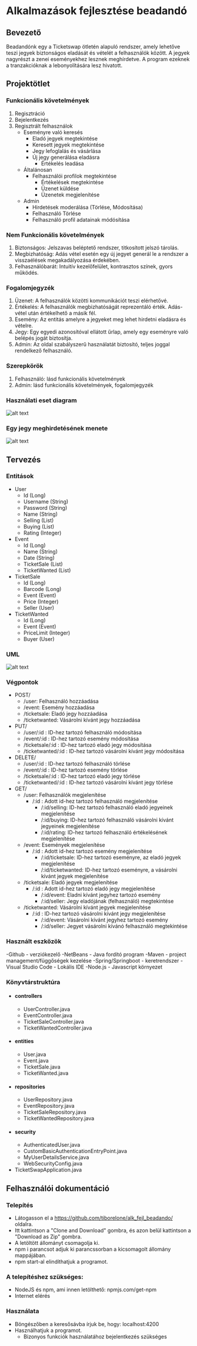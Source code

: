 # Alkalmazások fejlesztése beadandó

## Bevezető

Beadandónk egy a Ticketswap ötletén alapuló rendszer, amely lehetőve teszi jegyek biztonságos eladását és vételét a felhasználók között. A jegyek nagyrészt a zenei eseményekhez lesznek meghírdetve. A program ezeknek a tranzakcióknak a lebonyolítására lesz hivatott.

## Projektötlet

### Funkcionális követelmények

1.  Regisztráció
2.  Bejelentkezés
3.  Regisztrált felhasználok
    - Eseményre való keresés
      - Eladó jegyek megtekintése
      - Keresett jegyek megtekintése
      - Jegy lefoglalás és vásárlása
      - Új jegy generálása eladásra
        - Értékelés leadása
    - Általánosan
      - Felhasználói profilok megtekintése
        - Értékelések megtekintése
        - Üzenet küldése
        - Üzenetek megjelenítése
    - Admin
      - Hirdetések moderálása (Törlése, Módosítása)
      - Felhasználó Törlése
      - Felhasználó profil adatainak módósítása

### Nem Funkcionális követelmények

1. Biztonságos: Jelszavas beléptető rendszer, titkosított jelszó tárolás.
2. Megbizhatóság: Adás vétel esetén egy új jegyet generál le a rendszer a visszaélések megakadályozása érdekében.
3. Felhasználóbarát: Intuitív kezelőfelület, kontrasztos színek, gyors működés.

### Fogalomjegyzék

1. Üzenet: A felhasználók közötti kommunikációt teszi elérhetővé.
2. Értékelés: A felhasználók megbizhatóságát reprezentáló érték. Adás-vétel után értékelhető a másik fél.
3. Esemény: Az entitás amelyre a jegyeket meg lehet hirdetni eladásra és vételre.
4. Jegy: Egy egyedi azonosítóval ellátott űrlap, amely egy eseményre való belépés jogát biztosítja.
5. Admin: Az oldal szabályszerű használatát biztosító, teljes joggal rendelkező felhasználó.

### Szerepkörök

1. Felhasználó: lásd funkcionális követelmények
2. Admin: lásd funkcionális követelmények, fogalomjegyzék

### Használati eset diagram

![alt text](https://github.com/tiborelone/alk_fejl_beadando/blob/master/Hasznalati.png)

### Egy jegy meghirdetésének menete

![alt text](https://github.com/tiborelone/alk_fejl_beadando/blob/master/JegyHirdetes.png)

## Tervezés

### Entitások

- User
    - Id (Long)
    - Username (String)
    - Password (String)
    - Name (String)
    - Selling (List<TicketSale>)
    - Buying (List<TicketWanted>)
    - Rating (Integer)
- Event
    - Id (Long)
    - Name (String)
    - Date (String)
    - TicketSale (List<TicketSale>)
    - TicketWanted (List<TicketWanted>)
- TicketSale
    - Id (Long)
    - Barcode (Long)
    - Event (Event)
    - Price (Integer)
    - Seller (User)
- TicketWanted
    - Id (Long)
    - Event (Event)
    - PriceLimit (Integer)
    - Buyer (User)
    
### UML
![alt text](https://github.com/tiborelone/alk_fejl_beadando/blob/master/alk_uml.png)


### Végpontok

- POST/
    - /user: Felhasználó hozzáadása
    - /event: Esemény hozzáadása
    - /ticketsale: Eladó jegy hozzáadása
    - /ticketwanted: Vásárolni kívánt jegy hozzáadása
- PUT/
    - /user/:id : ID-hez tartozó felhasználó módosítása
    - /event/:id : ID-hez tartozó esemény módosítása
    - /ticketsale/:id : ID-hez tartozó eladó jegy módosítása
    - /ticketwanted/:id : ID-hez tartozó vásárolni kívánt jegy módosítása
- DELETE/
    - /user/:id : ID-hez tartozó felhasználó törlése
    - /event/:id : ID-hez tartozó esemény törlése
    - /ticketsale/:id : ID-hez tartozó eladó jegy törlése
    - /ticketwanted/:id : ID-hez tartozó vásárolni kívánt jegy törlése
- GET/
    - /user: Felhasználók megjelenítése
        - /:id : Adott id-hez tartozó felhasználó megjelenítése
            - /:id/selling: ID-hez tartozó felhasználó eladó jegyeinek megjelenítése
            - /:id/buying: ID-hez tartozó felhasználó vásárolni kívánt jegyeinek megjelenítése
            - /:id/rating: ID-hez tartozó felhasználó értékelésének megjelenítése
    - /event: Események megjelenítése
        - /:id : Adott id-hez tartozó esemény megjelenítése
            - /:id/ticketsale: ID-hez tartozó eseményre, az eladó jegyek megjelenítése
            - /:id/ticketwanted: ID-hez tartozó eseményre, a vásárolni kívánt jegyek megjelenítése
    - /ticketsale: Eladó jegyek megjelenítése
        - /:id : Adott id-hez tartozó eladó jegy megjelenítése
            - /:id/event: Eladni kívánt jegyhez tartozó esemény
            - /:id/seller: Jegy eladójának (felhasználó) megtekintése
    - /ticketwanted: Vásárolni kívánt jegyek megjelenítése
        - /:id : ID-hez tartozó vásárolni kívánt jegy megjelenítése
            - /:id/event: Vásárolni kívánt jegyhez tartozó esemény
            - /:id/seller: Jegyet vásárolni kívánó felhasználó megtekintése
            
### Használt eszközök

-Github - verziókezelő
-NetBeans - Java fordító program
-Maven - project management/függőségek kezelése
-Spring/Springboot - keretrendszer
-Visual Studio Code - Lokális IDE
-Node.js - Javascript környezet

### Könyvtárstruktúra

- #### controllers
    - UserController.java
    - EventController.java
    - TicketSaleController.java
    - TicketWantedController.java
- #### entities
    - User.java
    - Event.java
    - TicketSale.java
    - TicketWanted.java
- #### repositories
    - UserRepository.java
    - EventRepository.java
    - TicketSaleRepository.java
    - TicketWantedRepository.java
- #### security
    - AuthenticatedUser.java
    - CustomBasicAuthenticationEntryPoint.java
    - MyUserDetailsService.java
    - WebSecurityConfig.java
- TicketSwapApplication.java


## Felhasználói dokumentáció

### Telepítés

- Látogasson el a https://github.com/tiborelone/alk_fejl_beadando/ oldalra.
- Itt kattintson a "Clone and Download" gombra, és azon belül kattintson a "Download as Zip" gombra.
- A letöltött állományt csomagolja ki.
- npm i parancsot adjuk ki parancssorban a kicsomagolt állomány mappájában.
- npm start-al elindíthatjuk a programot.

### A telepítéshez szükséges:

- NodeJS és npm, ami innen letölthető: npmjs.com/get-npm
- Internet elérés

### Használata
- Böngészőben a keresősávba írjuk be, hogy: localhost:4200
- Használhatjuk a programot.
    - Bizonyos funkciók használatához bejelentkezés szükséges










  
